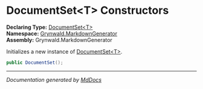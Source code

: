 ﻿<!--  
  <auto-generated>   
    The contents of this file were generated by a tool.  
    Changes to this file may be list if the file is regenerated  
  </auto-generated>   
-->

# DocumentSet\<T\> Constructors

**Declaring Type:** [DocumentSet\<T\>](../index.md)  
**Namespace:** [Grynwald.MarkdownGenerator](../../index.md)  
**Assembly:** Grynwald.MarkdownGenerator

Initializes a new instance of [DocumentSet\<T\>](../index.md).

```csharp
public DocumentSet();
```
___

*Documentation generated by [MdDocs](https://github.com/ap0llo/mddocs)*
